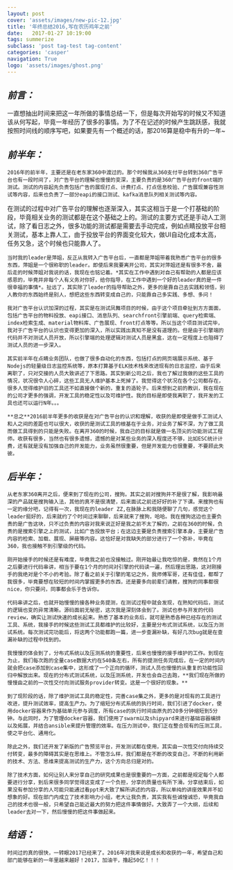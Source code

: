 ```yaml
---
layout: post
cover: 'assets/images/new-pic-12.jpg'
title: '年终总结2016,写在农历鸡年之前'
date:   2017-01-27 10:19:00
tags: summerize
subclass: 'post tag-test tag-content'
categories: 'casper'
navigation: True
logo: 'assets/images/ghost.png'
---
```

## ***前言：*** ##
  一直想抽出时间来把这一年所做的事情总结一下，但是每次开始写的时候又不知道该从何写起，毕竟一年经历了很多的事情。为了不在记述的时候产生跳跃感，我就按照时间线的顺序写吧，如果要先有一个概述的话，那2016算是稳中有升的一年~

## ***前半年：*** ##
	2016年的前半年，主要还是在老东家360中渡过的。那个时候我从360支付平台转到360广告平台也有一段时间了，对广告平台的理解也慢慢的变深，主要负责的是360广告平台的front端的测试。测试的内容起先负责包括广告的展现打点、计费打点、打点信息校验、广告展现兼容性测试等内容，后来也负责了一部分eapi的接口测试、kafka消息队列相关测试等内容。

在测试的过程中对广告平台的理解也逐渐深入，其实这相当于是一个打基础的阶段，毕竟相关业务的测试都是在这个基础之上的。测试的主要方式还是手动人工测试，除了看日志之外，很多功能的测试都是需要去手动完成，例如点睛投放平台相关测试，基本上靠人工，由于投放平台的界面变化较大，做UI自动化成本太高，任务又急，这个时候也只能靠人了。
	
	当时我的leader是萍姐，反正从我转入广告平台后，一直都是萍姐带着我熟悉广告平台的很多东西，萍姐是一个很称职的leader。即使后来我要离开公司，其实对萍姐还是有很多不舍，最后走的时候萍姐对我说的话，我现在也铭记着。*其实在工作中遇到对自己有帮助的人都是应该感恩的，毕竟并非每个人有义务对你好，给你指导，在工作中遇到一个好的leader真的是一件很幸福的事情*。扯远了，其实除了leader的指导帮助之外，更多的是靠自己去实践和领悟，别人教你的东西始终是别人，想把这些东西转变成自己的，只能靠自己多实践、多想、多问！
	
	我对广告平台认识加深的过程，其实是在测试凤舞项目的时候，由于这个项目牵扯到方方面面，包括广告平台的物料投放、eapi接口、消息队列、searchfront引擎前端、query检索端、index检索生成、material物料库、广告展现、front打点等等。所以当这个项目测试完毕，我对于广告平台的认识也变得更加的深入，所以实践出真知不是没有道理的。但是由于引擎端的代码并不对测试人员开放，所以引擎端的处理逻辑对测试人员是黑盒，这在一定程度上也阻碍了测试人员的进一步深入。
	
	其实前半年在点睛业务团队，也做了很多自动化的东西，包括打点的网页端展示系统、基于Nodejs的轻量级日志监控系统等，原本打算基于ELK技术栈来改进现有的日志监控，由于后来离职了，只对交接的人员大致讲述了下思路。其实到新公司之后，我也了解过我做的这些工具的情况，状况很令人心碎，这些工具无人维护基本上死掉了。我觉得这个状况在各个公司都存在，很多人觉得维护旧的工具还不如直接做个新的，重复的造轮子。后来想到之前的教训，我在现在的公司才更多的强调，开发工具的稳定性以及可维护性。我的目标是即使我离职了，我开发的工具也还可以运行N年。。。
	
	**总之**2016前半年更多的收获是在对广告平台的认识和理解，收获的是即使是做手工测试人和人之间的差距也可以很大，收获的是测试工具的根基在于业务，对业务了解不深，为了做工具而做工具得到的只能是失败。在离开360的时候，我自己的目标就是做一名顶尖的功能测试工程师。收获有很多，当然也有很多遗憾，遗憾的是对某些业务的深入程度还不够，比如ESC统计计费，还有就是没有加强自己的开发能力，业务虽然很重要，但是开发能力也很重要，不要顾此失彼。
	
	
## ***后半年：*** ##
	从老东家360离开之后，便来到了现在的公司，搜狗。其实之前对搜狗并不是很了解，我影响最深的产品就是搜狗输入法，其他的真不是很清楚，后来面试之前还好好的补了下课。来搜狗也有一定的缘分吧，记得有一次，我现在的leader ZZ,在脉脉上和我随便聊了几句，感觉这个leader挺好的，后来就约了个时间过来聊聊，后来就来了搜狗，哈哈。我在搜狗这边也主要负责的是广告这块，只不过负责的内容对我来说正好是我之前不太了解的，之前在360的时候，负责的是搜索引擎之上的测试，比如广告投放平台；在这边主要是负责搜索引擎本身，主要是广告内容的检索、加载、展现、屏蔽等内容。这恰好是对我缺失的部分进行了一个弥补，毕竟在360，我也接触不到引擎级的代码。
	
	刚开始接手的时候还是有难度，毕竟我之前也没接触过。刚开始最让我吃惊的是，竟然在1个月之后要进行代码串讲，相当于要在1个月的时间对引擎的代码读一遍，然后理出思路，这对刚接手的我绝对是个不小的考验。除了看之前关于引擎的笔记之外，我师傅军哥，还有佳佳，都帮了我很多，毕竟要想在较短的时间内掌握更多的东西，还是要多向前辈们请教，搜狗的同事都很nice，你只要问，同事都会乐于告诉你。
	
	代码串讲之后，也就开始慢慢的接各种业务提测，在测试过程中就会发现，在熟知代码后，测试的逻辑也变的异常清晰。源码面前无秘密，这次我是深刻体会到了。测试也参与开发的代码review，确实让测试快速的成长起来。熟悉了基本的业务后，就可是熟悉各种已经存在的测试工具、系统，我接手的时候这些测试工具都维护的比较好，主要是分布式测试系统，以及压力测试系统。每次测试完功能后，将这两个功能都跑一篇，进一步查漏补缺，有好几次bug就是在查漏补缺的过程中找到的。
	
	我慢慢的体会到了，分布式系统以及压测系统的重要性，后来也慢慢的接手维护的工作。到现在为止，我们每次跑的全量case数据大约在540条左右，所有的提测任务完成后，在一定的时间内就会把case添加到case集中，这形成了一个正向的循环，测试人员也慢慢的从重复的功能性回归中解放出来。现在的分布式测试系统，以及压测系统，开发也会自己去跑，**我们现在所做的慢慢由之前的一次性交付向测试服务provider转变。这是一个很好的现象。**
	
	到了现阶段的话，除了维护测试工具的稳定性，完善case集之外，更多的是对现有的工具进行改进，提升测试效率，提高生产力。为了缩短分布式系统的执行时间，我们引进了docker，使用docker容器来作为基础单元参与调度，所有case的执行时间由原先的20多分钟缩短到5分钟。与此同时，为了管理docker容器，我们使用了swarm以及shipyard来进行基础容器编排以及拓展，并结合ansible来提升管理的效率。在压力测试中，我们正在整合现有的压测工具，使之平台化、通用化。
	
	除此之外，我们还开发了新版的广告预览平台，开发测试都在使用，其实由一次性交付向持续交付转变，最多的障碍其实是在思维上。不管怎么样，我们都是在不断的改变自己，不断的利用新的技术、方法、思维来提高测试的生产力，这个方向总归是对的。
	
	除了技术方面，如何让别人来分享自己的研究成果也是很重要的一方面，之前都是规定每个人都要进行分享，到后来很多同学觉得这变成了一个负担，分享的质量也有所下滑。分享结束后，如果没有参加分享的人可能只能通过看ppt来大致了解所讲述的内容，所以单纯的讲座效果并不如想象的好。现在部门内成立了技术影响力小组，老大让我负责，其实我有些诚惶诚恐，毕竟我自己的技术也很一般，只希望自己能近最大的努力把这件事情做好。大致弄了一个大纲，后续和leader去对一下，然后慢慢的把这件事做起来。
	
## ***结语：*** ##
	时间过的真的很快，一转眼2017已经来了。2016年对我来说是成长和收获的一年，希望自己和部门能够在新的一年里越来越好！2017，加油干，撸起50亿！！！
